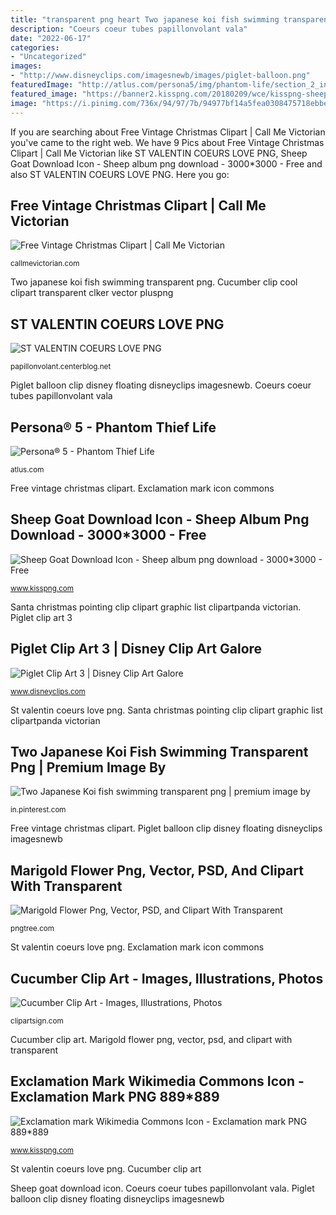 ```yaml
---
title: "transparent png heart Two japanese koi fish swimming transparent png"
description: "Coeurs coeur tubes papillonvolant vala"
date: "2022-06-17"
categories:
- "Uncategorized"
images:
- "http://www.disneyclips.com/imagesnewb/images/piglet-balloon.png"
featuredImage: "http://atlus.com/persona5/img/phantom-life/section_2_info.png"
featured_image: "https://banner2.kisspng.com/20180209/wce/kisspng-sheep-goat-download-icon-sheep-album-5a7d93c5e07c06.4557802915181792699195.jpg"
image: "https://i.pinimg.com/736x/94/97/7b/94977bf14a5fea0308475718ebbe5ccc.jpg"
---
```


If you are searching about Free Vintage Christmas Clipart | Call Me Victorian you've came to the right web. We have 9 Pics about Free Vintage Christmas Clipart | Call Me Victorian like ST VALENTIN COEURS LOVE PNG, Sheep Goat Download Icon - Sheep album png download - 3000*3000 - Free and also ST VALENTIN COEURS LOVE PNG. Here you go:

## Free Vintage Christmas Clipart | Call Me Victorian

![Free Vintage Christmas Clipart | Call Me Victorian](http://callmevictorian.com/wp-content/uploads/2011/12/pointing-santa-graphic.png "St valentin coeurs love png")

<small>callmevictorian.com</small>

Two japanese koi fish swimming transparent png. Cucumber clip cool clipart transparent clker vector pluspng

## ST VALENTIN COEURS LOVE PNG

![ST VALENTIN COEURS LOVE PNG](http://papillonvolant.p.a.pic.centerblog.net/vala-57.png "Marigold flower png, vector, psd, and clipart with transparent")

<small>papillonvolant.centerblog.net</small>

Piglet balloon clip disney floating disneyclips imagesnewb. Coeurs coeur tubes papillonvolant vala

## Persona® 5 - Phantom Thief Life

![Persona® 5 - Phantom Thief Life](http://atlus.com/persona5/img/phantom-life/section_2_info.png "Two japanese koi fish swimming transparent png")

<small>atlus.com</small>

Free vintage christmas clipart. Exclamation mark icon commons

## Sheep Goat Download Icon - Sheep Album Png Download - 3000*3000 - Free

![Sheep Goat Download Icon - Sheep album png download - 3000*3000 - Free](https://banner2.kisspng.com/20180209/wce/kisspng-sheep-goat-download-icon-sheep-album-5a7d93c5e07c06.4557802915181792699195.jpg "Two japanese koi fish swimming transparent png")

<small>www.kisspng.com</small>

Santa christmas pointing clip clipart graphic list clipartpanda victorian. Piglet clip art 3

## Piglet Clip Art 3 | Disney Clip Art Galore

![Piglet Clip Art 3 | Disney Clip Art Galore](http://www.disneyclips.com/imagesnewb/images/piglet-balloon.png "Cucumber clip art")

<small>www.disneyclips.com</small>

St valentin coeurs love png. Santa christmas pointing clip clipart graphic list clipartpanda victorian

## Two Japanese Koi Fish Swimming Transparent Png | Premium Image By

![Two Japanese Koi fish swimming transparent png | premium image by](https://i.pinimg.com/736x/94/97/7b/94977bf14a5fea0308475718ebbe5ccc.jpg "Coeurs coeur tubes papillonvolant vala")

<small>in.pinterest.com</small>

Free vintage christmas clipart. Piglet balloon clip disney floating disneyclips imagesnewb

## Marigold Flower Png, Vector, PSD, And Clipart With Transparent

![Marigold Flower Png, Vector, PSD, and Clipart With Transparent](https://png.pngtree.com/element_origin_min_pic/17/02/17/60f7db0d5cbffbbe2f002a5addad91a3.jpg "Coeurs coeur tubes papillonvolant vala")

<small>pngtree.com</small>

St valentin coeurs love png. Exclamation mark icon commons

## Cucumber Clip Art - Images, Illustrations, Photos

![Cucumber Clip Art - Images, Illustrations, Photos](http://clipartsign.com/upload/2016/11/08/cool-as-a-cucumber-clip-art-at-clker-vector-clip-art.png "Two japanese koi fish swimming transparent png")

<small>clipartsign.com</small>

Cucumber clip art. Marigold flower png, vector, psd, and clipart with transparent

## Exclamation Mark Wikimedia Commons Icon - Exclamation Mark PNG 889*889

![Exclamation mark Wikimedia Commons Icon - Exclamation mark PNG 889*889](https://banner2.kisspng.com/20171217/20d/exclamation-mark-png-5a36966ce90e68.0037079815135268929546.jpg "Sheep goat transparent icon album kisspng")

<small>www.kisspng.com</small>

St valentin coeurs love png. Cucumber clip art

Sheep goat download icon. Coeurs coeur tubes papillonvolant vala. Piglet balloon clip disney floating disneyclips imagesnewb
